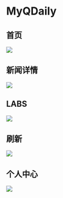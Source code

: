 # MyQDaily


## 首页

<img src="http://ww2.sinaimg.cn/large/9dac93ccjw1fcldtlhylvj20af0j541n.jpg">

## 新闻详情

<img src="http://ww4.sinaimg.cn/large/9dac93ccjw1fcldun2r32j20af0j5dj2.jpg">

## LABS

<img src="http://ww3.sinaimg.cn/large/9dac93ccjw1fcldugss5sj20af0j5ae1.jpg">

## 刷新

<img src="http://ww4.sinaimg.cn/large/9dac93ccjw1fclducag17j20af0j5ad6.jpg">

## 个人中心
<img src="http://ww4.sinaimg.cn/large/9dac93ccjw1fcldtrdlb2j20af0j5wfr.jpg">